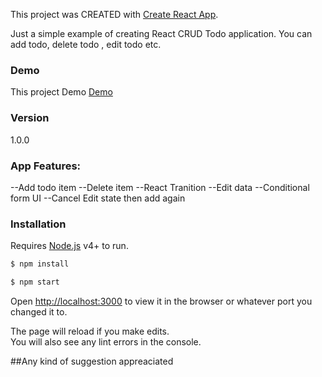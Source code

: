 This project was CREATED with [Create React App](https://github.com/facebookincubator/create-react-app).

Just a simple example of creating React CRUD Todo application. You can add todo, delete todo , edit todo etc.

### Demo
This project Demo [Demo](https://code.visualstudio.com)

### Version
1.0.0

### App Features:
 --Add todo item
 --Delete item
 --React Tranition 
 --Edit data 
 --Conditional form UI
 --Cancel Edit state then add again


### Installation

Requires [Node.js](https://nodejs.org/) v4+ to run.

```sh
$ npm install
```
```sh
$ npm start
```

Open [http://localhost:3000](http://localhost:3000) to view it in the browser or whatever port you changed it to.

The page will reload if you make edits.<br>
You will also see any lint errors in the console.



##Any kind of suggestion appreaciated
